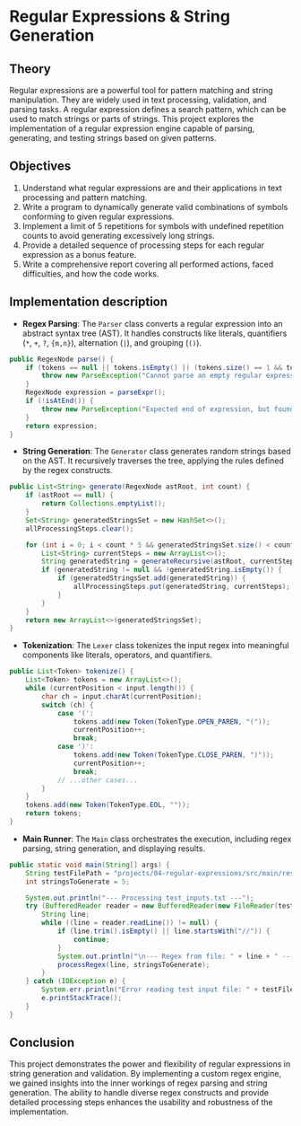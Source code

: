 # Regular Expressions & String Generation

## Theory

Regular expressions are a powerful tool for pattern matching and string manipulation. They are widely used in text
processing, validation, and parsing tasks. A regular expression defines a search pattern, which can be used to match
strings or parts of strings. This project explores the implementation of a regular expression engine capable of parsing,
generating, and testing strings based on given patterns.

## Objectives

1. Understand what regular expressions are and their applications in text processing and pattern matching.
2. Write a program to dynamically generate valid combinations of symbols conforming to given regular expressions.
3. Implement a limit of 5 repetitions for symbols with undefined repetition counts to avoid generating excessively long
   strings.
4. Provide a detailed sequence of processing steps for each regular expression as a bonus feature.
5. Write a comprehensive report covering all performed actions, faced difficulties, and how the code works.

## Implementation description

- **Regex Parsing**: The `Parser` class converts a regular expression into an abstract syntax tree (AST). It handles
  constructs like literals, quantifiers (`*`, `+`, `?`, `{m,n}`), alternation (`|`), and grouping (`()`).

```java
public RegexNode parse() {
    if (tokens == null || tokens.isEmpty() || (tokens.size() == 1 && tokens.get(0).type() == TokenType.EOL)) {
        throw new ParseException("Cannot parse an empty regular expression.");
    }
    RegexNode expression = parseExpr();
    if (!isAtEnd()) {
        throw new ParseException("Expected end of expression, but found token: " + peek() + " at position " + current);
    }
    return expression;
}
```

- **String Generation**: The `Generator` class generates random strings based on the AST. It recursively traverses the
  tree, applying the rules defined by the regex constructs.

```java
public List<String> generate(RegexNode astRoot, int count) {
    if (astRoot == null) {
        return Collections.emptyList();
    }
    Set<String> generatedStringsSet = new HashSet<>();
    allProcessingSteps.clear();

    for (int i = 0; i < count * 5 && generatedStringsSet.size() < count; i++) {
        List<String> currentSteps = new ArrayList<>();
        String generatedString = generateRecursive(astRoot, currentSteps);
        if (generatedString != null && !generatedString.isEmpty()) {
            if (generatedStringsSet.add(generatedString)) {
                allProcessingSteps.put(generatedString, currentSteps);
            }
        }
    }
    return new ArrayList<>(generatedStringsSet);
}
```

- **Tokenization**: The `Lexer` class tokenizes the input regex into meaningful components like literals, operators, and
  quantifiers.

```java
public List<Token> tokenize() {
    List<Token> tokens = new ArrayList<>();
    while (currentPosition < input.length()) {
        char ch = input.charAt(currentPosition);
        switch (ch) {
            case '(':
                tokens.add(new Token(TokenType.OPEN_PAREN, "("));
                currentPosition++;
                break;
            case ')':
                tokens.add(new Token(TokenType.CLOSE_PAREN, ")"));
                currentPosition++;
                break;
            // ...other cases...
        }
    }
    tokens.add(new Token(TokenType.EOL, ""));
    return tokens;
}
```

- **Main Runner**: The `Main` class orchestrates the execution, including regex parsing, string generation, and
  displaying results.

```java
public static void main(String[] args) {
    String testFilePath = "projects/04-regular-expressions/src/main/resources/test_inputs.txt";
    int stringsToGenerate = 5;

    System.out.println("--- Processing test_inputs.txt ---");
    try (BufferedReader reader = new BufferedReader(new FileReader(testFilePath))) {
        String line;
        while ((line = reader.readLine()) != null) {
            if (line.trim().isEmpty() || line.startsWith("//")) {
                continue;
            }
            System.out.println("\n--- Regex from file: " + line + " ---");
            processRegex(line, stringsToGenerate);
        }
    } catch (IOException e) {
        System.err.println("Error reading test input file: " + testFilePath);
        e.printStackTrace();
    }
}
```

## Conclusion

This project demonstrates the power and flexibility of regular expressions in string generation and validation. By
implementing a custom regex engine, we gained insights into the inner workings of regex parsing and string generation.
The ability to handle diverse regex constructs and provide detailed processing steps enhances the usability and
robustness of the implementation.
